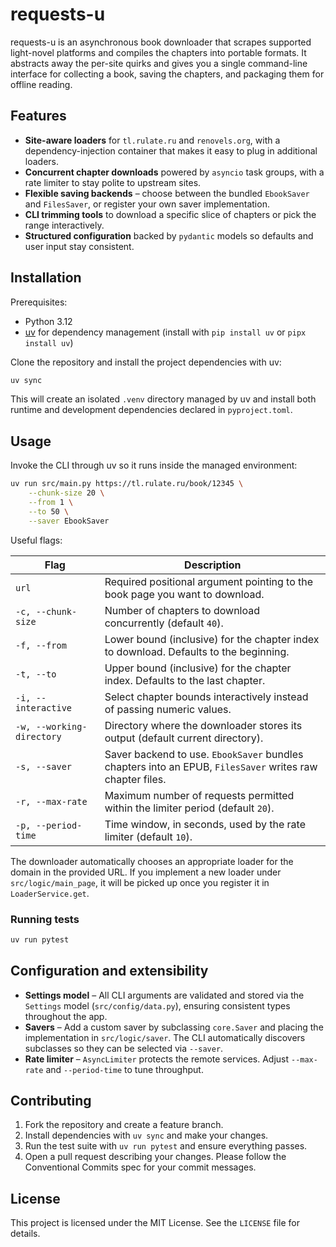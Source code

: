 # requests-u

requests-u is an asynchronous book downloader that scrapes supported light-novel
platforms and compiles the chapters into portable formats. It abstracts away the
per-site quirks and gives you a single command-line interface for collecting a
book, saving the chapters, and packaging them for offline reading.

## Features

- **Site-aware loaders** for `tl.rulate.ru` and `renovels.org`, with a
  dependency-injection container that makes it easy to plug in additional
  loaders.
- **Concurrent chapter downloads** powered by `asyncio` task groups, with a rate
  limiter to stay polite to upstream sites.
- **Flexible saving backends** – choose between the bundled `EbookSaver` and
  `FilesSaver`, or register your own saver implementation.
- **CLI trimming tools** to download a specific slice of chapters or pick the
  range interactively.
- **Structured configuration** backed by `pydantic` models so defaults and user
  input stay consistent.

## Installation

Prerequisites:

- Python 3.12
- [uv](https://github.com/astral-sh/uv) for dependency management (install with
  `pip install uv` or `pipx install uv`)

Clone the repository and install the project dependencies with uv:

```bash
uv sync
```

This will create an isolated `.venv` directory managed by uv and install both
runtime and development dependencies declared in `pyproject.toml`.

## Usage

Invoke the CLI through uv so it runs inside the managed environment:

```bash
uv run src/main.py https://tl.rulate.ru/book/12345 \
    --chunk-size 20 \
    --from 1 \
    --to 50 \
    --saver EbookSaver
```

Useful flags:

| Flag | Description |
| --- | --- |
| `url` | Required positional argument pointing to the book page you want to download. |
| `-c, --chunk-size` | Number of chapters to download concurrently (default `40`). |
| `-f, --from` | Lower bound (inclusive) for the chapter index to download. Defaults to the beginning. |
| `-t, --to` | Upper bound (inclusive) for the chapter index. Defaults to the last chapter. |
| `-i, --interactive` | Select chapter bounds interactively instead of passing numeric values. |
| `-w, --working-directory` | Directory where the downloader stores its output (default current directory). |
| `-s, --saver` | Saver backend to use. `EbookSaver` bundles chapters into an EPUB, `FilesSaver` writes raw chapter files. |
| `-r, --max-rate` | Maximum number of requests permitted within the limiter period (default `20`). |
| `-p, --period-time` | Time window, in seconds, used by the rate limiter (default `10`). |

The downloader automatically chooses an appropriate loader for the domain in the
provided URL. If you implement a new loader under `src/logic/main_page`, it will
be picked up once you register it in `LoaderService.get`.

### Running tests

```bash
uv run pytest
```

## Configuration and extensibility

- **Settings model** – All CLI arguments are validated and stored via the
  `Settings` model (`src/config/data.py`), ensuring consistent types throughout
  the app.
- **Savers** – Add a custom saver by subclassing `core.Saver` and placing the
  implementation in `src/logic/saver`. The CLI automatically discovers subclasses
  so they can be selected via `--saver`.
- **Rate limiter** – `AsyncLimiter` protects the remote services. Adjust
  `--max-rate` and `--period-time` to tune throughput.

## Contributing

1. Fork the repository and create a feature branch.
2. Install dependencies with `uv sync` and make your changes.
3. Run the test suite with `uv run pytest` and ensure everything passes.
4. Open a pull request describing your changes. Please follow the Conventional
   Commits spec for your commit messages.

## License

This project is licensed under the MIT License. See the `LICENSE` file for
details.
